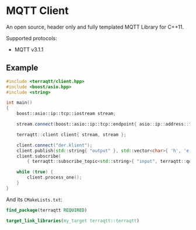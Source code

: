 # MQTT Client

An open source, header only and fully templated MQTT Library for C++11.

Supported protocols:

- MQTT v3.1.1

## Example

```cpp
#include <terraqtt/client.hpp>
#include <boost/asio.hpp>
#include <string>

int main()
{
	boost::asio::ip::tcp::iostream stream;

	stream.connect(boost::asio::ip::tcp::endpoint{ asio::ip::address::from_string("127.0.0.1"), 1883 });

	terraqtt::client client{ stream, stream };

	client.connect("der.klient");
	client.publish(std::string{ "output" }, std::vector<char>{ 'h', 'e', 'l', 'l', 'o', 0 });
	client.subscribe(
	    { terraqtt::subscribe_topic<std::string>{ "input", terraqtt::qos::at_most_once } });

	while (true) {
		client.process_one();
	}
}
```

And its `CMakeLists.txt`:

```cmake
find_package(terraqtt REQUIRED)

target_link_libraries(my_target terraqtt::terraqtt)
```
